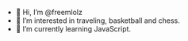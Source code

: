 - 👋 Hi, I’m @freemlolz
- 👀 I’m interested in traveling, basketball and chess.
- 🌱 I’m currently learning JavaScript.

<!---
freemlolz/freemlolz is a ✨ special ✨ repository because its `README.md` (this file) appears on your GitHub profile.
You can click the Preview link to take a look at your changes.
--->
